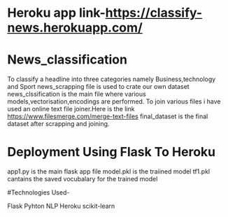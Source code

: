 # Heroku app link-https://classify-news.herokuapp.com/
# News_classification
To classify a headline into three categories namely Business,technology and Sport
news_scrapping file is used to crate our own dataset
news_clssification is the main file where various models,vectorisation,encodings are performed.
To join various files i have used an online text file joiner.Here is the link https://www.filesmerge.com/merge-text-files
final_dataset is the final dataset after scrapping and joining.


# Deployment Using Flask To Heroku
 app1.py is the main flask app file
 model.pkl is the traiined model
 tf1.pkl cantains the saved vocubalary for the trained model

#Technologies Used-

 Flask
 Pyhton
 NLP
 Heroku
 scikit-learn
